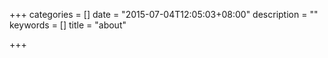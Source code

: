 +++
categories = []
date = "2015-07-04T12:05:03+08:00"
description = ""
keywords = []
title = "about"

+++

